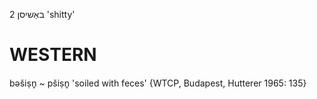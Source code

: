 באַשיסן 2
'shitty'

WESTERN
========

bəšiṣn̥ ~ pšiṣn̥ 'soiled with feces' {WTCP, Budapest, Hutterer 1965: 135}
